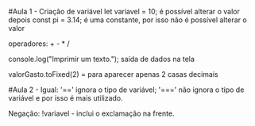 #Aula 1 - Criação de variável
let variavel = 10; é possível alterar o valor depois
const pi = 3.14; é uma constante, por isso não é possível alterar o valor

operadores: + - * /

console.log("Imprimir um texto."); saída de dados na tela

valorGasto.toFixed(2) = para aparecer apenas 2 casas decimais

#Aula 2 -
Igual:
'==' ignora o tipo de variável;
'===' não ignora o tipo de variável e por isso é mais utilizado.

Negação:
!variavel - inclui o exclamação na frente.

